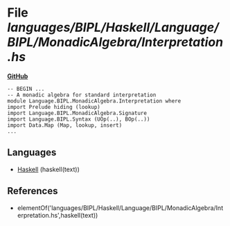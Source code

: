 # File _languages/BIPL/Haskell/Language/BIPL/MonadicAlgebra/Interpretation.hs_
**[GitHub](https://github.com/softlang/yas/blob/master/languages/BIPL/Haskell/Language/BIPL/MonadicAlgebra/Interpretation.hs)**
```
-- BEGIN ...
-- A monadic algebra for standard interpretation
module Language.BIPL.MonadicAlgebra.Interpretation where
import Prelude hiding (lookup)
import Language.BIPL.MonadicAlgebra.Signature
import Language.BIPL.Syntax (UOp(..), BOp(..))
import Data.Map (Map, lookup, insert)
...
```

## Languages
* [Haskell](../languages/Haskell.md) (haskell(text))

## References
* elementOf('languages/BIPL/Haskell/Language/BIPL/MonadicAlgebra/Interpretation.hs',haskell(text))
